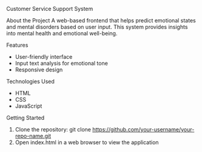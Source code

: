 Customer Service Support System

About the Project
A web-based frontend that helps predict emotional states and mental disorders based on user input. This system provides insights into mental health and emotional well-being.

Features
- User-friendly interface
- Input text analysis for emotional tone
- Responsive design

Technologies Used
- HTML
- CSS
- JavaScript

Getting Started
1. Clone the repository: git clone https://github.com/your-username/your-repo-name.git
2. Open index.html in a web browser to view the application

